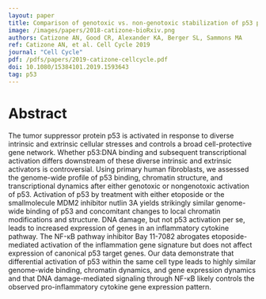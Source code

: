 ```yaml
---
layout: paper
title: Comparison of genotoxic vs. non-genotoxic stabilization of p53 provides insight into parallel stress-responsive transcriptional networks
image: /images/papers/2018-catizone-bioRxiv.png
authors: Catizone AN, Good CR, Alexander KA, Berger SL, Sammons MA
ref: Catizone AN, et al. Cell Cycle 2019
journal: "Cell Cycle"
pdf: /pdfs/papers/2019-catizone-cellcycle.pdf
doi: 10.1080/15384101.2019.1593643
tag: p53
---
```


# Abstract

The tumor suppressor protein p53 is activated in response to diverse intrinsic and extrinsic cellular
stresses and controls a broad cell-protective gene network. Whether p53:DNA binding and
subsequent transcriptional activation differs downstream of these diverse intrinsic and extrinsic
activators is controversial. Using primary human fibroblasts, we assessed the genome-wide profile
of p53 binding, chromatin structure, and transcriptional dynamics after either genotoxic or
nongenotoxic activation of p53. Activation of p53 by treatment with either etoposide or the smallmolecule MDM2 inhibitor nutlin 3A yields strikingly similar genome-wide binding of p53 and
concomitant changes to local chromatin modifications and structure. DNA damage, but not p53
activation per se, leads to increased expression of genes in an inflammatory cytokine pathway.
The NF-κB pathway inhibitor Bay 11-7082 abrogates etoposide-mediated activation of the inflammation gene signature but does not affect expression of canonical p53 target genes. Our data
demonstrate that differential activation of p53 within the same cell type leads to highly similar
genome-wide binding, chromatin dynamics, and gene expression dynamics and that DNA
damage-mediated signaling through NF-κB likely controls the observed pro-inflammatory cytokine gene expression pattern.
